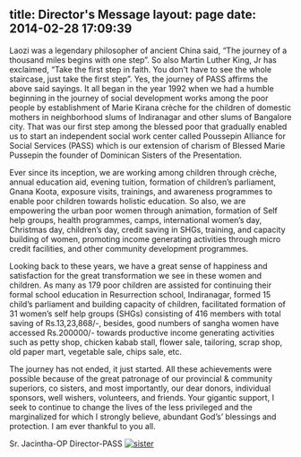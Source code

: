 title: Director's Message
layout: page
date: 2014-02-28 17:09:39
---

Laozi was a legendary philosopher of ancient China said, “The journey of a thousand miles begins with one step”. So also Martin Luther King, Jr has exclaimed, “Take the first step in faith. You don't have to see the whole staircase, just take the first step”. Yes, the journey of PASS affirms the above said sayings. It all began in the year 1992 when we had a humble beginning in the journey of social development works among the poor people by establishment of Marie Kirana crèche for the children of domestic mothers in neighborhood slums of Indiranagar and other slums of Bangalore city. That was our first step among the blessed poor that gradually enabled us to start an independent social work center called Poussepin Alliance for Social Services (PASS) which is our extension of charism of Blessed Marie Pussepin the founder of Dominican Sisters of the Presentation.

Ever since its inception, we are working among children through crèche, annual education aid, evening tuition, formation of children’s parliament, Gnana Koota, exposure visits, trainings, and awareness programmes to enable poor children towards holistic education. So also, we are empowering the urban poor women through animation, formation of Self help groups, health programmes, camps, international women’s day, Christmas day, children’s day, credit saving in SHGs, training, and capacity building of women, promoting income generating activities through micro credit facilities, and other community development programmes.

Looking back to these years, we have a great sense of happiness and satisfaction for the great transformation we see in these women and children. As many as 179 poor children are assisted for continuing their formal school education in Resurrection school, Indiranagar, formed 15 child’s parliament and building capacity of children, facilitated formation of 31 women’s self help groups (SHGs) consisting of 416 members with total saving of Rs.13,23,868/-, besides, good numbers of sangha women have accessed Rs.200000/- towards productive income generating activities such as petty shop, chicken kabab stall, flower sale, tailoring, scrap shop, old paper mart, vegetable sale, chips sale, etc.

The journey has not ended, it just started. All these achievements were possible because of the great patronage of our provincial &amp; community superiors, co sisters, and most importantly, our dear donors, individual sponsors, well wishers, volunteers, and friends. Your gigantic support, I seek to continue to change the lives of the less privileged and the marginalized for which I strongly believe, abundant God’s’ blessings and protection. I am ever thankful to you all.

Sr. Jacintha-OP
Director-PASS
[![sister](http://passdom.org/wp-content/uploads/2014/02/sister-249x300.jpg)](http://passdom.org/wp-content/uploads/2014/02/sister.jpg)